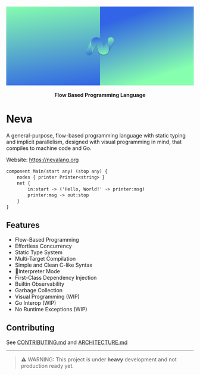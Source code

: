 ![Big Header](./assets/header/big.svg "Big header with nevalang logo")

**<p align="center">Flow Based Programming Language</p>**

# Neva

A general-purpose, flow-based programming language with static typing and implicit parallelism, designed with visual programming in mind, that compiles to machine code and Go.

Website: https://nevalang.org

```neva
component Main(start any) (stop any) {
	nodes { printer Printer<string> }
	net {
		in:start -> ('Hello, World!' -> printer:msg)
		printer:msg -> out:stop
	}
}
```

## Features

- Flow-Based Programming
- Effortless Concurrency
- Static Type System
- Multi-Target Compilation
- Simple and Clean C-like Syntax
- 🏃Interpreter Mode
- First-Class Dependency Injection
- Builtin Observability
- Garbage Collection
- Visual Programming (WIP)
- Go Interop (WIP)
- No Runtime Exceptions (WIP)

## Contributing

See [CONTRIBUTING.md](./CONTRIBUTING.md) and [ARCHITECTURE.md](./ARCHITECTURE.md)

---

> ⚠️ WARNING: This project is under **heavy** development and not production ready yet.
